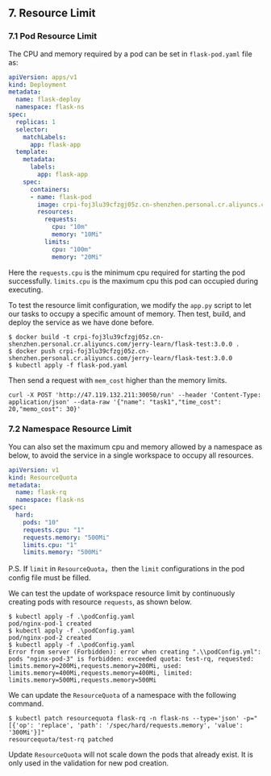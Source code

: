 ## 7. Resource Limit

### 7.1 Pod Resource Limit

The CPU and memory required by a pod can be set in `flask-pod.yaml` file as:

```yaml
apiVersion: apps/v1
kind: Deployment
metadata:
  name: flask-deploy
  namespace: flask-ns
spec:
  replicas: 1
  selector:
    matchLabels:
      app: flask-app
  template:
    metadata:
      labels:
        app: flask-app
    spec:
      containers:
      - name: flask-pod
        image: crpi-foj3lu39cfzgj05z.cn-shenzhen.personal.cr.aliyuncs.com/jerry-learn/flask-test:3.0.0
        resources:
          requests:
            cpu: "10m"
            memory: "10Mi"
          limits:
            cpu: "100m"
            memory: "20Mi"
```

Here the `requests.cpu` is the minimum cpu required for starting the pod successfully. `limits.cpu` is the maximum cpu this pod can occupied during executing.

To test the resource limit configuration, we modify the `app.py` script to let our tasks to occupy a specific amount of memory. Then test, build, and deploy the service as we have done before.

```shell
$ docker build -t crpi-foj3lu39cfzgj05z.cn-shenzhen.personal.cr.aliyuncs.com/jerry-learn/flask-test:3.0.0 .
$ docker push crpi-foj3lu39cfzgj05z.cn-shenzhen.personal.cr.aliyuncs.com/jerry-learn/flask-test:3.0.0
$ kubectl apply -f flask-pod.yaml
```

Then send a request with `mem_cost` higher than the memory limits.

```shell
curl -X POST 'http://47.119.132.211:30050/run' --header 'Content-Type: application/json' --data-raw '{"name": "task1","time_cost": 20,"memo_cost": 30}'
```

### 7.2 Namespace Resource Limit

You can also set the maximum cpu and memory allowed by a namespace as below, to avoid the service in a single workspace to occupy all resources. 

```yaml
apiVersion: v1
kind: ResourceQuota
metadata:
  name: flask-rq
  namespace: flask-ns
spec:
  hard:
    pods: "10"
    requests.cpu: "1"
    requests.memory: "500Mi"
    limits.cpu: "1"
    limits.memory: "500Mi"
```

P.S. If `limit` in `ResourceQuota`，then the `limit` configurations in the pod config file must be filled.

We can test the update of workspace resource limit by continuously creating pods with resource `requests`, as shown below.

```shell
$ kubectl apply -f .\podConfig.yaml
pod/nginx-pod-1 created
$ kubectl apply -f .\podConfig.yaml
pod/nginx-pod-2 created
$ kubectl apply -f .\podConfig.yaml
Error from server (Forbidden): error when creating ".\\podConfig.yml": pods "nginx-pod-3" is forbidden: exceeded quota: test-rq, requested: limits.memory=200Mi,requests.memory=200Mi, used: limits.memory=400Mi,requests.memory=400Mi, limited: limits.memory=500Mi,requests.memory=500Mi
```

We can update the `ResourceQuota` of a namespace with the following command.

```shell
$ kubectl patch resourcequota flask-rq -n flask-ns --type='json' -p="[{'op': 'replace', 'path': '/spec/hard/requests.memory', 'value': '300Mi'}]"
resourcequota/test-rq patched
```

Update `ResourceQuota` will not scale down the pods that already exist. It is only used in the validation for new pod creation.